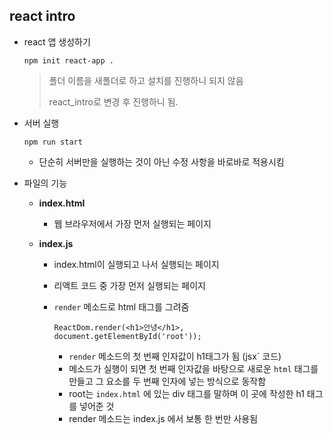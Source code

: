 ## react intro

* react 앱 생성하기

  ```
  npm init react-app .
  ```

  > 폴더 이름을 새폴더로 하고 설치를 진행하니 되지 않음
  >
  > react_intro로 변경 후 진행하니 됨.

* 서버 실행

  ```
  npm run start
  ```

  * 단순히 서버만을 실행하는 것이 아닌 수정 사항을 바로바로 적용시킴

* 파일의 기능

  * **index.html**

    * 웹 브라우저에서 가장 먼저 실행되는 페이지

  * **index.js**

    * index.html이 실행되고 나서 실행되는 페이지

    * 리액트 코드 중 가장 먼저 실행되는 페이지

    * `render` 메소드로 html 태그를 그려줌

      ```
      ReactDom.render(<h1>안녕</h1>, document.getElementById('root'));
      ```

      * `render` 메소드의 첫 번째 인자값이 h1태그가 됨 (jsx` 코드)
      * 메소드가 실행이 되면 첫 번째 인자값을 바탕으로 새로운 `html` 태그를 만들고 그 요소를 두 번째 인자에 넣는 방식으로 동작함
      * root는 `index.html` 에 있는 div 태그를 말하며 이 곳에 작성한 h1 태그를 넣어준 것
      * render 메소드는 index.js 에서 보통 한 번만 사용됨